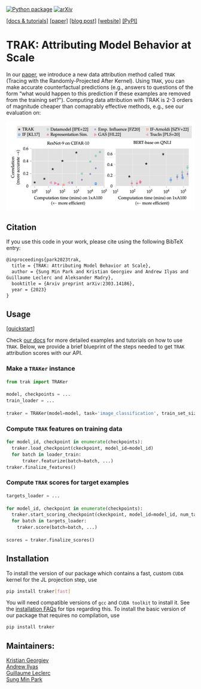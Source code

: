 [![Python package](https://github.com/MadryLab/trak/actions/workflows/python-package.yml/badge.svg)](https://github.com/MadryLab/trak/actions/workflows/python-package.yml)
[![arXiv](https://img.shields.io/badge/arXiv-1234.56789-b31b1b.svg?style=flat-square)](https://arxiv.org/abs/2303.14186)

[[docs & tutorials]](https://trak.csail.mit.edu/html/index.html)
[[paper]](https://arxiv.org/abs/2303.14186)
[[blog post]](https://gradientscience.org/trak/)
[[website]](https://trak.csail.mit.edu)
[[PyPI]](https://pypi.org/project/traker/)

# TRAK: Attributing Model Behavior at Scale

In our [paper](https://arxiv.org/abs/2303.14186), we introduce a new data attribution method called `TRAK` (Tracing with the
Randomly-Projected After Kernel). Using `TRAK`, you can make  accurate
counterfactual predictions (e.g., answers to questions of the form “what would
happen to this prediction if these examples are removed from the training set?").
Computing  data attribution with  TRAK is 2-3 orders of magnitude cheaper than
comaprably effective methods, e.g., see our evaluation on:

![Main figure](/docs/assets/main_figure.png)

## Citation
If you use this code in your work, please cite using the following BibTeX entry:
```
@inproceedings{park2023trak,
  title = {TRAK: Attributing Model Behavior at Scale},
  author = {Sung Min Park and Kristian Georgiev and Andrew Ilyas and Guillaume Leclerc and Aleksander Madry},
  booktitle = {Arxiv preprint arXiv:2303.14186},
  year = {2023}
}
```

## Usage


[[quickstart]](https://trak.csail.mit.edu/html/quickstart.html)

Check [our docs](https://trak.csail.mit.edu/html) for more detailed examples and
tutorials on how to use `TRAK`.  Below, we provide a brief blueprint of the
steps needed to get `TRAK` attribution scores with our API.

### Make a `TRAKer` instance

```python
from trak import TRAKer

model, checkpoints = ...
train_loader = ...

traker = TRAKer(model=model, task='image_classification', train_set_size=...)
```

### Compute `TRAK` features on training data

```python
for model_id, checkpoint in enumerate(checkpoints):
  traker.load_checkpoint(ckeckpoint, model_id=model_id)
  for batch in loader_train:
      traker.featurize(batch=batch, ...)
traker.finalize_features()
```

### Compute `TRAK` scores for target examples

```python
targets_loader = ...

for model_id, checkpoint in enumerate(checkpoints):
  traker.start_scoring_checkpoint(ckeckpoint, model_id=model_id, num_targets=...)
  for batch in targets_loader:
    traker.score(batch=batch, ...)

scores = traker.finalize_scores()
```

## Installation

To install the version of our package which contains a fast, custom `CUDA`
kernel for the JL projection step, use
```bash
pip install traker[fast]
```
You will need compatible versions of `gcc` and `CUDA toolkit` to install it. See
the [installation FAQs](https://trak.csail.mit.edu/html/install.html) for tips
regarding this. To install the basic version of our package that requires no
compilation, use
```bash
pip install traker
```

## Maintainers:

[Kristian Georgiev](https://twitter.com/kris_georgiev1)<br>
[Andrew Ilyas](https://twitter.com/andrew_ilyas)<br>
[Guillaume Leclerc](https://twitter.com/gpoleclerc)<br>
[Sung Min Park](https://twitter.com/smsampark)
